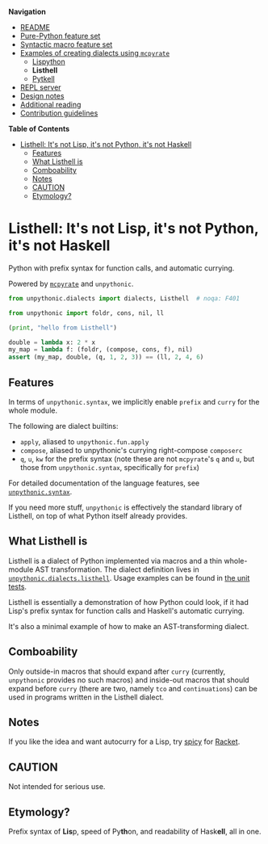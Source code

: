 **Navigation**

- [README](../../README.md)
- [Pure-Python feature set](../features.md)
- [Syntactic macro feature set](../macros.md)
- [Examples of creating dialects using `mcpyrate`](../dialects.md)
  - [Lispython](lispython.md)
  - **Listhell**
  - [Pytkell](pytkell.md)
- [REPL server](../repl.md)
- [Design notes](../design-notes.md)
- [Additional reading](../readings.md)
- [Contribution guidelines](../../CONTRIBUTING.md)

<!-- markdown-toc start - Don't edit this section. Run M-x markdown-toc-refresh-toc -->
**Table of Contents**

- [Listhell: It's not Lisp, it's not Python, it's not Haskell](#listhell-its-not-lisp-its-not-python-its-not-haskell)
    - [Features](#features)
    - [What Listhell is](#what-listhell-is)
    - [Comboability](#comboability)
    - [Notes](#notes)
    - [CAUTION](#caution)
    - [Etymology?](#etymology)

<!-- markdown-toc end -->

# Listhell: It's not Lisp, it's not Python, it's not Haskell

Python with prefix syntax for function calls, and automatic currying.

Powered by [`mcpyrate`](https://github.com/Technologicat/mcpyrate/) and `unpythonic`.

```python
from unpythonic.dialects import dialects, Listhell  # noqa: F401

from unpythonic import foldr, cons, nil, ll

(print, "hello from Listhell")

double = lambda x: 2 * x
my_map = lambda f: (foldr, (compose, cons, f), nil)
assert (my_map, double, (q, 1, 2, 3)) == (ll, 2, 4, 6)
```

## Features

In terms of ``unpythonic.syntax``, we implicitly enable ``prefix`` and ``curry`` for the whole module.

The following are dialect builtins:

  - ``apply``, aliased to ``unpythonic.fun.apply``
  - ``compose``, aliased to unpythonic's currying right-compose ``composerc``
  - ``q``, ``u``, ``kw`` for the prefix syntax (note these are not `mcpyrate`'s
    ``q`` and ``u``, but those from `unpythonic.syntax`, specifically for ``prefix``)

For detailed documentation of the language features, see [``unpythonic.syntax``](https://github.com/Technologicat/unpythonic/tree/master/doc/macros.md).

If you need more stuff, `unpythonic` is effectively the standard library of Listhell, on top of what Python itself already provides.


## What Listhell is

Listhell is a dialect of Python implemented via macros and a thin whole-module AST transformation. The dialect definition lives in [`unpythonic.dialects.listhell`](../../unpythonic/dialects/listhell.py). Usage examples can be found in [the unit tests](../../unpythonic/dialects/tests/test_listhell.py).

Listhell is essentially a demonstration of how Python could look, if it had Lisp's prefix syntax for function calls and Haskell's automatic currying.

It's also a minimal example of how to make an AST-transforming dialect.


## Comboability

Only outside-in macros that should expand after ``curry`` (currently, `unpythonic` provides no such macros) and inside-out macros that should expand before ``curry`` (there are two, namely ``tco`` and ``continuations``) can be used in programs written in the Listhell dialect.


## Notes

If you like the idea and want autocurry for a Lisp, try
[spicy](https://github.com/Technologicat/spicy) for [Racket](https://racket-lang.org/).

## CAUTION

Not intended for serious use.

## Etymology?

Prefix syntax of **Lis**p, speed of Py**th**on, and readability of Hask**ell**, all in one.
